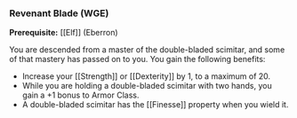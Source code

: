 ### Revenant Blade (WGE)

**Prerequisite:** [[Elf]] (Eberron)

You are descended from a master of the double-bladed scimitar, and some of that mastery has passed on to you. You gain the following benefits:

- Increase your [[Strength]] or [[Dexterity]] by 1, to a maximum of 20.
- While you are holding a double-bladed scimitar with two hands, you gain a +1 bonus to Armor Class.
- A double-bladed scimitar has the [[Finesse]] property when you wield it.
